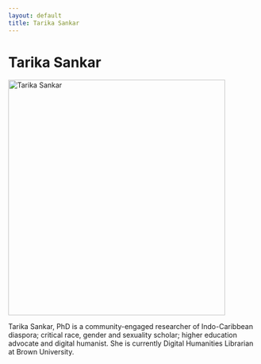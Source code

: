 ```yaml
---
layout: default
title: Tarika Sankar
---
```

<div class="blurb">
	<h1>Tarika Sankar</h1>
	<img src="Tarika headshot 2022.jpg" alt="Tarika Sankar" style="width:437px;height:474px;">
	<p>Tarika Sankar, PhD is a community-engaged researcher of Indo-Caribbean diaspora; critical race, gender and sexuality scholar; higher education advocate and digital humanist. She is currently Digital Humanities Librarian at Brown University.</p>
</div><!-- /.blurb -->
